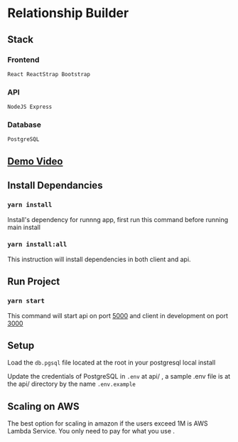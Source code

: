 # Relationship Builder

## Stack

### Frontend

    React ReactStrap Bootstrap

### API

    NodeJS Express

### Database

    PostgreSQL

## [Demo Video](https://drive.google.com/file/d/1ruHftu_BCluAJzjIVyG5y_qiGSXmzjg-/view?usp=sharing)

## Install Dependancies

### `yarn install`

Install's dependency for runnng app, first run this command before running main install

### `yarn install:all`

This instruction will install dependencies in both client and api.

## Run Project

### `yarn start`

This command will start api on port [5000](http://localhost:5000) and client in development on port [3000](http://localhost:3000)

## Setup

Load the `db.pgsql` file located at the root in your postgresql local install

Update the credentials of PostgreSQL in `.env` at api/ , a sample .env file is at the api/ directory by the name `.env.example`

## Scaling on AWS

The best option for scaling in amazon if the users exceed 1M is AWS Lambda Service. You only need to pay for what you use
.
